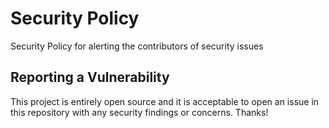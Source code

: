 # Security Policy

Security Policy for alerting the contributors of security issues

## Reporting a Vulnerability

This project is entirely open source and it is acceptable to open an issue in this repository with any security findings or concerns. Thanks! 
